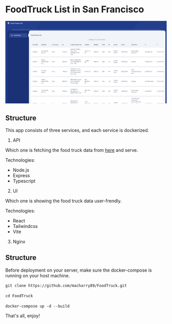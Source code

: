 # FoodTruck List in San Francisco

![Screenshot](/Screenshot.jpg)
## Structure
This app consists of three services, and each service is dockerized.

1. API

  Which one is fetching the food truck data from [here](https://data.sfgov.org/api/views/rqzj-sfat/rows.csv) and serve.
  
  Technologies: 
  - Node.js
  - Express
  - Typescript

2. UI

  Which one is showing the food truck data user-frendly.
  
  Technologies: 
  - React
  - Tailwindcss
  - Vite
  
3. Nginx

## Structure
Before deployment on your server, make sure the docker-compose is running on your host machine.

```
git clone https://github.com/macharry89/FoodTruck.git

cd FoodTruck

docker-compose up -d --build
```

That's all, enjoy!
